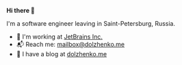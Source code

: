 **Hi there 👋**

I'm a software engineer leaving in Saint-Petersburg, Russia.

- 🏡 I'm working at [JetBrains Inc.](https://jetbrains.com)
- 📬 Reach me: [mailbox@dolzhenko.me](mailto:mailbox@dolzhenko.me)
- 📒 I have a blog at [dolzhenko.me](https://dolzhenko.me)
